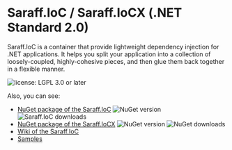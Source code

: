 # Saraff.IoC / Saraff.IoCX (.NET Standard 2.0)
Saraff.IoC is a container that provide lightweight dependency injection for .NET applications. It helps you split your application into a collection of loosely-coupled, highly-cohesive pieces, and then glue them back together in a flexible manner. 

![license: LGPL 3.0 or later](https://img.shields.io/badge/license-LGPL%203.0%20or%20later-blue?style=flat&logo=git)

Also, you can see: 
* [NuGet package of the Saraff.IoC](https://www.nuget.org/packages/Saraff.IoC/) ![NuGet version](https://img.shields.io/nuget/v/Saraff.IoC.svg?style=flat&logo=nuget) ![Saraff.IoC downloads](https://img.shields.io/nuget/dt/Saraff.IoC.svg?style=flat&logo=nuget)
* [NuGet package of the Saraff.IoCX](https://www.nuget.org/packages/Saraff.IoCX/) ![NuGet version](https://img.shields.io/nuget/v/Saraff.IoCX.svg?style=flat&logo=nuget) ![NuGet downloads](https://img.shields.io/nuget/dt/Saraff.IoCX.svg?style=flat&logo=nuget)
* [Wiki of the Saraff.IoC](https://saraff-9eb1047a4beb4cef8506b29ba325bd5a.github.io/saraffioc/)
* [Samples](https://saraff-9eb1047a4beb4cef8506b29ba325bd5a.github.io/saraffioc/Samples.html)
